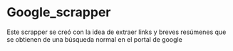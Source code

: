 # Google_scrapper

Este scrapper se creó con la idea de extraer links y breves resúmenes que se obtienen de una búsqueda normal en el portal de google
